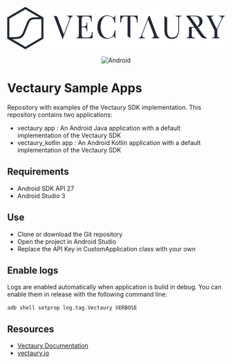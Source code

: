 <p align="center" >
    <img src=".readme/vectaury_logo.png?raw=true" alt="Vectaury logo" title="Vectaury logo">
</p>

<p align="center">
    <img src="https://img.shields.io/badge/platform-Android-green.svg?style=flat" alt="Android"/>
</p>

# Vectaury Sample Apps

Repository with examples of the Vectaury SDK implementation. This repository contains two applications:

* vectaury app : An Android Java application with a default implementation of the Vectaury SDK
* vectaury_kotlin app : An Android Kotlin application with a default implementation of the Vectaury SDK

## Requirements

* Android SDK API 27
* Android Studio 3

## Use

* Clone or download the Git repository
* Open the project in Android Studio
* Replace the API Key in CustomApplication class with your own

## Enable logs

Logs are enabled automatically when application is build in debug. You can enable them in release with the following command line:

```terminal
adb shell setprop log.tag.Vectaury VERBOSE
```

## Resources

* [Vectaury Documentation](https://cdn.vectaury.io/sdk/doc/android/integration/)
* [vectaury.io](https://www.vectaury.io)
